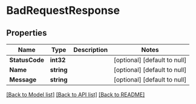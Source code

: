 # BadRequestResponse

## Properties
Name | Type | Description | Notes
------------ | ------------- | ------------- | -------------
**StatusCode** | **int32** |  | [optional] [default to null]
**Name** | **string** |  | [optional] [default to null]
**Message** | **string** |  | [optional] [default to null]

[[Back to Model list]](../README.md#documentation-for-models) [[Back to API list]](../README.md#documentation-for-api-endpoints) [[Back to README]](../README.md)

